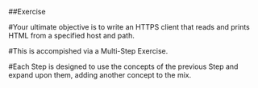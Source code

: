 ##Exercise

#Your ultimate objective is to write an HTTPS client that reads and prints HTML from a specified host and path.

#This is accompished via a Multi-Step Exercise.

#Each Step is designed to use the concepts of the previous Step and expand upon them, adding another concept to the mix.
